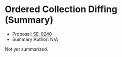 # Ordered Collection Diffing (Summary)

* Proposal: [SE-0240](https://github.com/apple/swift-evolution/blob/main/proposals/0240-ordered-collection-diffing.md)
* Summary Author: N/A

Not yet summarized.
